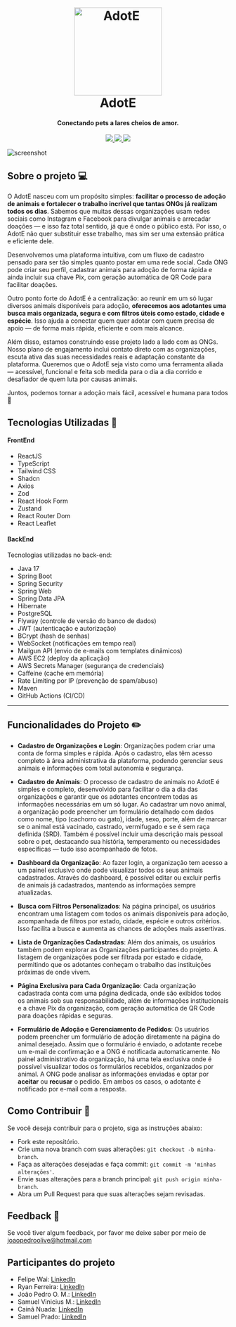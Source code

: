 <h1 align="center">
  <a href="https://github.com/JoaoPedroOM">
    <img src="https://i.ibb.co/PGtBT863/logo2.png" alt="AdotE" width="200">
  </a>
  <br>
  AdotE
</h1>

<h4 align="center">Conectando pets a lares cheios de amor.</h4>

<p align="center">
  <a href="https://github.com/JoaoPedroOM/AdotE-frontend">
    <img src="https://img.shields.io/github/repo-size/JoaoPedroOM/AdotE-frontend">
  </a>
<a href="https://github.com/JoaoPedroOM/AdotE-frontend">
  <img src="https://img.shields.io/github/commit-activity/t/JoaoPedroOM/AdotE-frontend">
</a>
  <a href="https://github.com/JoaoPedroOM/AdotE-frontend">
    <img src="https://img.shields.io/github/created-at/JoaoPedroOM/AdotE-frontend">
  </a>
</p>

![screenshot](https://i.ibb.co/9mXvWs99/Home-Adot-E.png)

## Sobre o projeto 💻

O AdotE nasceu com um propósito simples: **facilitar o processo de adoção de animais e fortalecer o trabalho incrível que tantas ONGs já realizam todos os dias**. Sabemos que muitas dessas organizações usam redes sociais como Instagram e Facebook para divulgar animais e arrecadar doações — e isso faz total sentido, já que é onde o público está. Por isso, o AdotE não quer substituir esse trabalho, mas sim ser uma extensão prática e eficiente dele.

Desenvolvemos uma plataforma intuitiva, com um fluxo de cadastro pensado para ser tão simples quanto postar em uma rede social. Cada ONG pode criar seu perfil, cadastrar animais para adoção de forma rápida e ainda incluir sua chave Pix, com geração automática de QR Code para facilitar doações.

Outro ponto forte do AdotE é a centralização: ao reunir em um só lugar diversos animais disponíveis para adoção, **oferecemos aos adotantes uma busca mais organizada, segura e com filtros úteis como estado, cidade e espécie**. Isso ajuda a conectar quem quer adotar com quem precisa de apoio — de forma mais rápida, eficiente e com mais alcance.

Além disso, estamos construindo esse projeto lado a lado com as ONGs. Nosso plano de engajamento inclui contato direto com as organizações, escuta ativa das suas necessidades reais e adaptação constante da plataforma. Queremos que o AdotE seja visto como uma ferramenta aliada — acessível, funcional e feita sob medida para o dia a dia corrido e desafiador de quem luta por causas animais.

Juntos, podemos tornar a adoção mais fácil, acessível e humana para todos 🐾

## Tecnologias Utilizadas 🚀

#### FrontEnd

- ReactJS
- TypeScript
- Tailwind CSS
- Shadcn
- Axios
- Zod
- React Hook Form
- Zustand
- React Router Dom
- React Leaflet

#### BackEnd

Tecnologias utilizadas no back-end:

- Java 17
- Spring Boot
- Spring Security
- Spring Web
- Spring Data JPA
- Hibernate
- PostgreSQL
- Flyway (controle de versão do banco de dados)
- JWT (autenticação e autorização)
- BCrypt (hash de senhas)
- WebSocket (notificações em tempo real)
- Mailgun API (envio de e-mails com templates dinâmicos)
- AWS EC2 (deploy da aplicação)
- AWS Secrets Manager (segurança de credenciais)
- Caffeine (cache em memória)
- Rate Limiting por IP (prevenção de spam/abuso)
- Maven
- GitHub Actions (CI/CD)

---

## Funcionalidades do Projeto ✏️

- **Cadastro de Organizações e Login**: Organizações podem criar uma conta de forma simples e rápida. Após o cadastro, elas têm acesso completo à área administrativa da plataforma, podendo gerenciar seus animais e informações com total autonomia e segurança.

- **Cadastro de Animais**: O processo de cadastro de animais no AdotE é simples e completo, desenvolvido para facilitar o dia a dia das organizações e garantir que os adotantes encontrem todas as informações necessárias em um só lugar. Ao cadastrar um novo animal, a organização pode preencher um formulário detalhado com dados como nome, tipo (cachorro ou gato), idade, sexo, porte, além de marcar se o animal está vacinado, castrado, vermifugado e se é sem raça definida (SRD). Também é possível incluir uma descrição mais pessoal sobre o pet, destacando sua história, temperamento ou necessidades específicas — tudo isso acompanhado de fotos.

- **Dashboard da Organização**: Ao fazer login, a organização tem acesso a um painel exclusivo onde pode visualizar todos os seus animais cadastrados. Através do dashboard, é possível editar ou excluir perfis de animais já cadastrados, mantendo as informações sempre atualizadas.

- **Busca com Filtros Personalizados**: Na página principal, os usuários encontram uma listagem com todos os animais disponíveis para adoção, acompanhada de filtros por estado, cidade, espécie e outros critérios. Isso facilita a busca e aumenta as chances de adoções mais assertivas.

- **Lista de Organizações Cadastradas**: Além dos animais, os usuários também podem explorar as Organizações participantes do projeto. A listagem de organizações pode ser filtrada por estado e cidade, permitindo que os adotantes conheçam o trabalho das instituições próximas de onde vivem.

- **Página Exclusiva para Cada Organização**: Cada organização cadastrada conta com uma página dedicada, onde são exibidos todos os animais sob sua responsabilidade, além de informações institucionais e a chave Pix da organização, com geração automática de QR Code para doações rápidas e seguras.

- **Formulário de Adoção e Gerenciamento de Pedidos**: Os usuários podem preencher um formulário de adoção diretamente na página do animal desejado. Assim que o formulário é enviado, o adotante recebe um e-mail de confirmação e a ONG é notificada automaticamente. No painel administrativo da organização, há uma tela exclusiva onde é possível visualizar todos os formulários recebidos, organizados por animal. A ONG pode analisar as informações enviadas e optar por **aceitar** ou **recusar** o pedido. Em ambos os casos, o adotante é notificado por e-mail com a resposta.

## Como Contribuir 🤝

Se você deseja contribuir para o projeto, siga as instruções abaixo:

- Fork este repositório.
- Crie uma nova branch com suas alterações: `git checkout -b minha-branch`.
- Faça as alterações desejadas e faça commit: `git commit -m 'minhas alterações'`.
- Envie suas alterações para a branch principal: `git push origin minha-branch`.
- Abra um Pull Request para que suas alterações sejam revisadas.

## Feedback 💌

Se você tiver algum feedback, por favor me deixe saber por meio de joaopedroolive@hotmail.com

## Participantes do projeto
- Felipe Wai: [LinkedIn](https://www.linkedin.com/in/felipewai/)
- Ryan Ferreira: [LinkedIn](https://www.linkedin.com/in/ryanferreira26/)
- João Pedro O. M.: [LinkedIn](https://www.linkedin.com/in/joaopedroom/)
- Samuel Vinicius M.: [LinkedIn](https://www.linkedin.com/in/samuel-vinicius-martins-032927205/)
- Cainã Nuada: [LinkedIn](https://www.linkedin.com/in/cain%C3%A3-nuada-de-ara%C3%BAjo-magalh%C3%A3es-1a4871246/)
- Samuel Prado: [LinkedIn](https://www.linkedin.com/in/samuel-prado-489b051b5/)